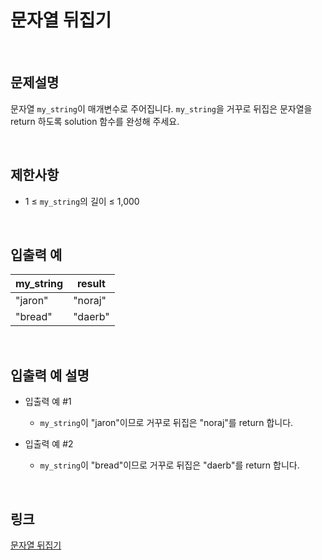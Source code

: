 # 문자열 뒤집기

<br>

## 문제설명
문자열 `my_string`이 매개변수로 주어집니다. `my_string`을 거꾸로 뒤집은 문자열을 return 하도록 solution 함수를 완성해 주세요.

<br>

## 제한사항
- 1 ≤ `my_string`의 길이 ≤ 1,000

<br>

## 입출력 예
| my_string | result |
|---|---|
| "jaron" | "noraj" |
| "bread" | "daerb" |

<br>

## 입출력 예 설명
- 입출력 예 #1
    - `my_string`이 "jaron"이므로 거꾸로 뒤집은 "noraj"를 return 합니다.

- 입출력 예 #2
    - `my_string`이 "bread"이므로 거꾸로 뒤집은 "daerb"를 return 합니다.

<br>

## 링크
[문자열 뒤집기](https://school.programmers.co.kr/learn/courses/30/lessons/120822)
